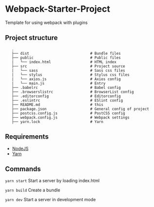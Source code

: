 # Webpack-Starter-Project

Template for using webpack with plugins

## Project structure

 ```
    .
    ├── dist                            # Bundle files
    ├── public                          # Public files
    |   └── index.html                  # HTML index
    ├── src                             # Project source
    |   └── sass                        # Sass css files
    |   └── stylus                      # Stylus css files
    |   └── axios.js                    # Axios config
    |   └── main.js                     # Entry
    ├── .babelrc                        # Babel config
    ├── .browserslistrc                 # BrowserList config
    ├── .editorconfig                   # Editorconfig
    ├── .eslintrc                       # ESlint config
    ├── README.md                       # this
    ├── package.json                    # General config of project
    ├── postcss.config.js               # PostCSS config
    ├── webpack.config.js               # Webpack settings
    ├── yarn.lock                       # Yarn
```

## Requirements

- [NodeJS](https://nodejs.org)
- [Yarn](https://yarnpkg.com/lang/en/)

## Commands

`yarn start` Start a server by loading index.html

`yarn build` Create a bundle

`yarn dev` Start a server in development mode
